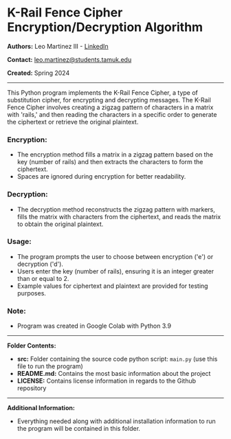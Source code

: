 # K-Rail Fence Cipher Encryption/Decryption Algorithm

**Authors:** Leo Martinez III - [LinkedIn](https://www.linkedin.com/in/leo-martinez-iii/)

**Contact:** [leo.martinez@students.tamuk.edu](mailto:leo.martinez@students.tamuk.edu)

**Created:** Spring 2024

---

This Python program implements the K-Rail Fence Cipher, a type of substitution cipher, for encrypting and decrypting messages. The K-Rail Fence Cipher involves creating a zigzag pattern of characters in a matrix with 'rails,' and then reading the characters in a specific order to generate the ciphertext or retrieve the original plaintext.

### Encryption:

- The encryption method fills a matrix in a zigzag pattern based on the key (number of rails) and then extracts the characters to form the ciphertext.
- Spaces are ignored during encryption for better readability.

### Decryption:

- The decryption method reconstructs the zigzag pattern with markers, fills the matrix with characters from the ciphertext, and reads the matrix to obtain the original plaintext.

### Usage:

- The program prompts the user to choose between encryption ('e') or decryption ('d').
- Users enter the key (number of rails), ensuring it is an integer greater than or equal to 2.
- Example values for ciphertext and plaintext are provided for testing purposes.

### Note:

- Program was created in Google Colab with Python 3.9

---

**Folder Contents:**

- **src:** Folder containing the source code python script: `main.py` (use this file to run the program)
- **README.md:** Contains the most basic information about the project
- **LICENSE:** Contains license information in regards to the Github repository

---

**Additional Information:**

- Everything needed along with additional installation information to run the program will be contained in this folder.
